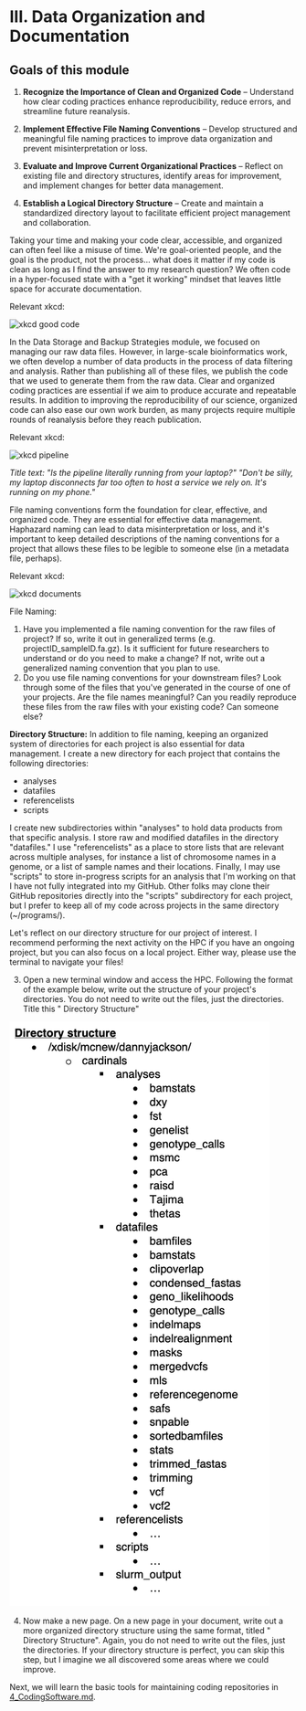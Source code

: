 # III. Data Organization and Documentation

## Goals of this module
1. **Recognize the Importance of Clean and Organized Code** – Understand how clear coding practices enhance reproducibility, reduce errors, and streamline future reanalysis.

2. **Implement Effective File Naming Conventions** – Develop structured and meaningful file naming practices to improve data organization and prevent misinterpretation or loss.

3. **Evaluate and Improve Current Organizational Practices** – Reflect on existing file and directory structures, identify areas for improvement, and implement changes for better data management.

4. **Establish a Logical Directory Structure** – Create and maintain a standardized directory layout to facilitate efficient project management and collaboration.

Taking your time and making your code clear, accessible, and organized can often feel like a misuse of time. We're goal-oriented people, and the goal is the product, not the process... what does it matter if my code is clean as long as I find the answer to my research question? We often code in a hyper-focused state with a "get it working" mindset that leaves little space for accurate documentation. 

Relevant xkcd:

![xkcd good code](https://imgs.xkcd.com/comics/good_code.png)

In the Data Storage and Backup Strategies module, we focused on managing our raw data files. However, in large-scale bioinformatics work, we often develop a number of data products in the process of data filtering and analysis. Rather than publishing all of these files, we publish the code that we used to generate them from the raw data. Clear and organized coding practices are essential if we aim to produce accurate and repeatable results. In addition to improving the reproducibility of our science, organized code can also ease our own work burden, as many projects require multiple rounds of reanalysis before they reach publication.

Relevant xkcd:

![xkcd pipeline](https://imgs.xkcd.com/comics/data_pipeline.png)

*Title text: "Is the pipeline literally running from your laptop?" "Don't be silly, my laptop disconnects far too often to host a service we rely on. It's running on my phone."*

File naming conventions form the foundation for clear, effective, and organized code. They are essential for effective data management. Haphazard naming can lead to data misinterpretation or loss, and it's important to keep detailed descriptions of the naming conventions for a project that allows these files to be legible to someone else (in a metadata file, perhaps).

Relevant xkcd:

![xkcd documents](https://imgs.xkcd.com/comics/documents.png)

File Naming:
1.	Have you implemented a file naming convention for the raw files of project? If so, write it out in generalized terms (e.g. projectID_sampleID.fa.gz). Is it sufficient for future researchers to understand or do you need to make a change? If not, write out a generalized naming convention that you plan to use.
2.  Do you use file naming conventions for your downstream files? Look through some of the files that you've generated in the course of one of your projects. Are the file names meaningful? Can you readily reproduce these files from the raw files with your existing code? Can someone else?


**Directory Structure:**
In addition to file naming, keeping an organized system of directories for each project is also essential for data management. I create a new directory for each project that contains the following directories:
   - analyses
   - datafiles
   - referencelists
   - scripts  

I create new subdirectories within "analyses" to hold data products from that specific analysis. I store raw and modified datafiles in the directory "datafiles." I use "referencelists" as a place to store lists that are relevant across multiple analyses, for instance a list of chromosome names in a genome, or a list of sample names and their locations. Finally, I may use "scripts" to store in-progress scripts for an analysis that I'm working on that I have not fully integrated into my GitHub. Other folks may clone their GitHub repositories directly into the "scripts" subdirectory for each project, but I prefer to keep all of my code across projects in the same directory (~/programs/).

Let's reflect on our directory structure for our project of interest. I recommend performing the next activity on the HPC if you have an ongoing project, but you can also focus on a local project. Either way, please use the terminal to navigate your files!

3.	Open a new terminal window and access the HPC. Following the format of the example below, write out the structure of your project's directories. You do not need to write out the files, just the directories. Title this "<DATE> <Project Name> Directory Structure"

![diagram of directory structure](https://github.com/dannyjackson/BioinformaticsWorkshop/blob/main/images/Directory_Structure.png)


4.	Now make a new page. On a new page in your document, write out a more organized directory structure using the same format, titled "<Ideal> <Project Name> Directory Structure". Again, you do not need to write out the files, just the directories. If your directory structure is perfect, you can skip this step, but I imagine we all discovered some areas where we could improve. 

Next, we will learn the basic tools for maintaining coding repositories in [4_CodingSoftware.md](https://github.com/dannyjackson/BioinformaticsWorkshop/blob/main/4_CodingSoftware.md).